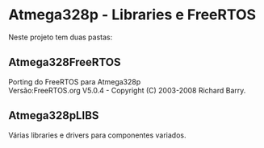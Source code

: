 # Atmega328p - Libraries e FreeRTOS

Neste projeto tem duas pastas:

## Atmega328FreeRTOS
Porting do FreeRTOS para Atmega328p\
Versão:FreeRTOS.org V5.0.4 - Copyright (C) 2003-2008 Richard Barry.

## Atmega328pLIBS
Várias libraries e drivers para componentes variados.
